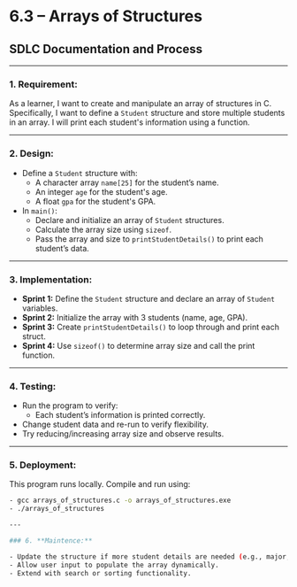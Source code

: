 # 6.3 – Arrays of Structures  
## SDLC Documentation and Process

---

### 1. **Requirement:**

As a learner, I want to create and manipulate an array of structures in C. Specifically, I want to define a `Student` structure and store multiple students in an array. I will print each student's information using a function.

---

### 2. **Design:**

- Define a `Student` structure with:
  - A character array `name[25]` for the student’s name.
  - An integer `age` for the student's age.
  - A float `gpa` for the student's GPA.
- In `main()`:
  - Declare and initialize an array of `Student` structures.
  - Calculate the array size using `sizeof`.
  - Pass the array and size to `printStudentDetails()` to print each student’s data.

---

### 3. **Implementation:**

- **Sprint 1:** Define the `Student` structure and declare an array of `Student` variables.
- **Sprint 2:** Initialize the array with 3 students (name, age, GPA).
- **Sprint 3:** Create `printStudentDetails()` to loop through and print each struct.
- **Sprint 4:** Use `sizeof()` to determine array size and call the print function.

---

### 4. **Testing:**

- Run the program to verify:
  - Each student’s information is printed correctly.
- Change student data and re-run to verify flexibility.
- Try reducing/increasing array size and observe results.

---

### 5. **Deployment:**

This program runs locally. Compile and run using:

```bash 
- gcc arrays_of_structures.c -o arrays_of_structures.exe
- ./arrays_of_structures

---

### 6. **Maintence:**

- Update the structure if more student details are needed (e.g., major, ID).
- Allow user input to populate the array dynamically.
- Extend with search or sorting functionality.